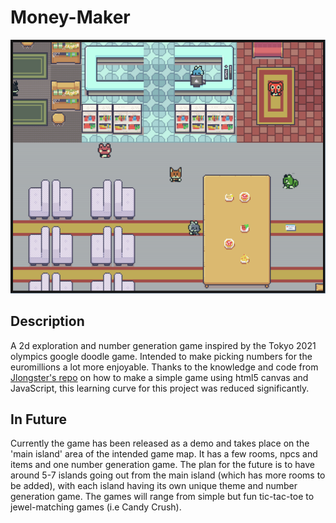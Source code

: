# Money-Maker

![image of demo game](/demo_image.PNG)

## Description

A 2d exploration and number generation game inspired by the Tokyo 2021 olympics google doodle game. Intended to make picking numbers for the euromillions a lot more enjoyable. Thanks to the knowledge and code from <a href="https://github.com/jlongster/canvas-game-bootstrap">Jlongster's repo</a> on how to make a simple game using html5 canvas and JavaScript, this learning curve for this project was reduced significantly.

## In Future

Currently the game has been released as a demo and takes place on the 'main island' area of the intended game map. It has a few rooms, npcs and items and one number generation game. The plan for the future is to have around 5-7 islands going out from the main island (which has more rooms to be added), with each island having its own unique theme and number generation game. The games will range from simple but fun tic-tac-toe to jewel-matching games (i.e Candy Crush).
